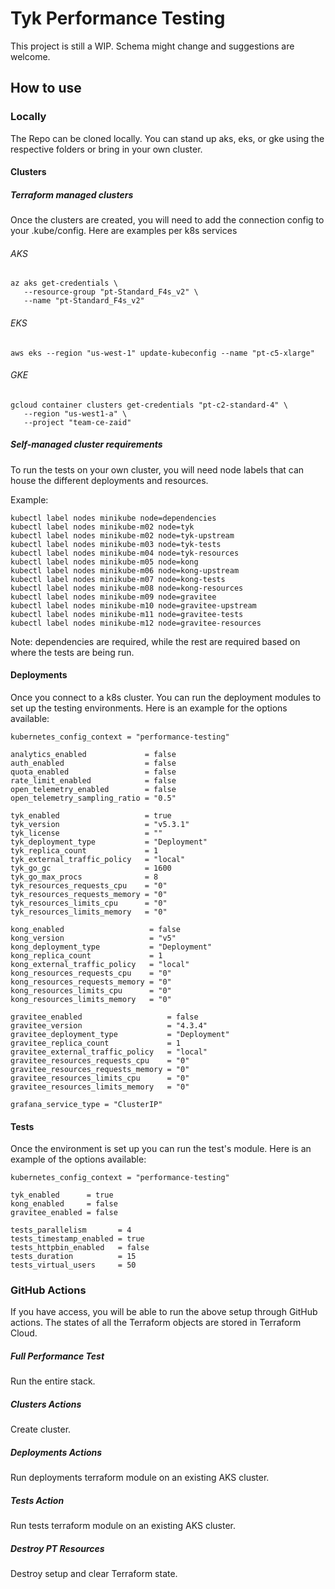 # Tyk Performance Testing

This project is still a WIP. Schema might change and suggestions are welcome. 

## How to use

### Locally
The Repo can be cloned locally. You can stand up aks, eks, or gke using the respective folders or bring in your own cluster. 

#### Clusters
##### Terraform managed clusters
Once the clusters are created, you will need to add the connection config to your .kube/config. Here are examples per k8s services

###### AKS
```
az aks get-credentials \
   --resource-group "pt-Standard_F4s_v2" \
   --name "pt-Standard_F4s_v2"
```

###### EKS
```
aws eks --region "us-west-1" update-kubeconfig --name "pt-c5-xlarge"
```

###### GKE
```
gcloud container clusters get-credentials "pt-c2-standard-4" \
   --region "us-west1-a" \
   --project "team-ce-zaid"
```

##### Self-managed cluster requirements
To run the tests on your own cluster, you will need node labels that can house the different deployments and resources.

Example:
```
kubectl label nodes minikube node=dependencies
kubectl label nodes minikube-m02 node=tyk
kubectl label nodes minikube-m02 node=tyk-upstream
kubectl label nodes minikube-m03 node=tyk-tests
kubectl label nodes minikube-m04 node=tyk-resources
kubectl label nodes minikube-m05 node=kong
kubectl label nodes minikube-m06 node=kong-upstream
kubectl label nodes minikube-m07 node=kong-tests
kubectl label nodes minikube-m08 node=kong-resources
kubectl label nodes minikube-m09 node=gravitee
kubectl label nodes minikube-m10 node=gravitee-upstream
kubectl label nodes minikube-m11 node=gravitee-tests
kubectl label nodes minikube-m12 node=gravitee-resources
```

Note: dependencies are required, while the rest are required based on where the tests are being run. 

#### Deployments
Once you connect to a k8s cluster. You can run the deployment modules to set up the testing environments. Here is an example for the options available:
```
kubernetes_config_context = "performance-testing"

analytics_enabled             = false
auth_enabled                  = false
quota_enabled                 = false
rate_limit_enabled            = false
open_telemetry_enabled        = false
open_telemetry_sampling_ratio = "0.5"

tyk_enabled                   = true
tyk_version                   = "v5.3.1"
tyk_license                   = ""
tyk_deployment_type           = "Deployment"
tyk_replica_count             = 1
tyk_external_traffic_policy   = "local"
tyk_go_gc                     = 1600
tyk_go_max_procs              = 8
tyk_resources_requests_cpu    = "0"
tyk_resources_requests_memory = "0"
tyk_resources_limits_cpu      = "0"
tyk_resources_limits_memory   = "0"

kong_enabled                   = false
kong_version                   = "v5"
kong_deployment_type           = "Deployment"
kong_replica_count             = 1
kong_external_traffic_policy   = "local"
kong_resources_requests_cpu    = "0"
kong_resources_requests_memory = "0"
kong_resources_limits_cpu      = "0"
kong_resources_limits_memory   = "0"

gravitee_enabled                   = false
gravitee_version                   = "4.3.4"
gravitee_deployment_type           = "Deployment"
gravitee_replica_count             = 1
gravitee_external_traffic_policy   = "local"
gravitee_resources_requests_cpu    = "0"
gravitee_resources_requests_memory = "0"
gravitee_resources_limits_cpu      = "0"
gravitee_resources_limits_memory   = "0"

grafana_service_type = "ClusterIP"
```

#### Tests
Once the environment is set up you can run the test's module. Here is an example of the options available:
```
kubernetes_config_context = "performance-testing"

tyk_enabled      = true
kong_enabled     = false
gravitee_enabled = false

tests_parallelism       = 4
tests_timestamp_enabled = true
tests_httpbin_enabled   = false
tests_duration          = 15
tests_virtual_users     = 50
```

### GitHub Actions
If you have access, you will be able to run the above setup through GitHub actions. The states of all the Terraform objects are stored in Terraform Cloud. 

##### Full Performance Test
Run the entire stack.

##### Clusters Actions
Create cluster.

##### Deployments Actions
Run deployments terraform module on an existing AKS cluster.

##### Tests Action
Run tests terraform module on an existing AKS cluster.

##### Destroy PT Resources
Destroy setup and clear Terraform state. 
